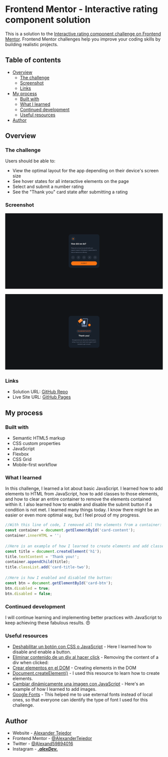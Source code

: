 # Frontend Mentor - Interactive rating component solution

This is a solution to the [Interactive rating component challenge on Frontend Mentor](https://www.frontendmentor.io/challenges/interactive-rating-component-koxpeBUmI). Frontend Mentor challenges help you improve your coding skills by building realistic projects. 

## Table of contents

- [Overview](#overview)
  - [The challenge](#the-challenge)
  - [Screenshot](#screenshot)
  - [Links](#links)
- [My process](#my-process)
  - [Built with](#built-with)
  - [What I learned](#what-i-learned)
  - [Continued development](#continued-development)
  - [Useful resources](#useful-resources)
- [Author](#author)

## Overview

### The challenge

Users should be able to:

- View the optimal layout for the app depending on their device's screen size
- See hover states for all interactive elements on the page
- Select and submit a number rating
- See the "Thank you" card state after submitting a rating

### Screenshot

![](./assets/images/screenshot.png)

![](./assets/images/screenshot2.png)

### Links

- Solution URL: [GitHub Repo](https://github.com/AlexanderTejedor/Interactive-rating-component)
- Live Site URL: [GitHub Pages](https://alexandertejedor.github.io/Interactive-rating-component/)

## My process

### Built with

- Semantic HTML5 markup
- CSS custom properties
- JavaScript
- Flexbox
- CSS Grid
- Mobile-first workflow

### What I learned

In this challenge, I learned a lot about basic JavaScript. I learned how to add elements to HTML from JavaScript, how to add classes to those elements, and how to clear an entire container to remove the elements contained within it. I also learned how to enable and disable the submit button if a condition is not met. I learned many things today. I know there might be an easier or even more optimal way, but I feel proud of my progress.

```js
//With this line of code, I removed all the elements from a container:
const container = document.getElementById('card-content');
container.innerHTML = '';

//Here is an example of how I learned to create elements and add classes to them:
const title = document.createElement('h1');
title.textContent = 'Thank you!';
container.appendChild(title);
title.classList.add('card-title-two');

//Here is how I enabled and disabled the button:
const btn = document.getElementById('card-btn');
btn.disabled = true;
btn.disabled = false;

```

### Continued development

I will continue learning and implementing better practices with JavaScript to keep achieving these fabulous results. 😍

### Useful resources

- [Deshabilitar un botón con CSS o JavaScript](https://www.esthersola.com/deshabilitar-un-boton-con-css-o-javascript/#:~:text=Para%20anular%20la%20funcionalidad%20de,y%20modificar%20el%20atributo%20disabled.) - Here I learned how to disable and enable a button.
- [Eliminar contenido de un div al hacer click](https://desarrolloweb.com/faq/eliminar-contenido-div-click) - Removing the content of a div when clicked:
- [Crear elementos en el DOM](https://lenguajejs.com/javascript/dom/crear-elementos-dom/) - Creating elements in the DOM
- [Document.createElement()](https://developer.mozilla.org/es/docs/Web/API/Document/createElement) - 
I used this resource to learn how to create elements.
- [Cambiar dinámicamente una imagen con JavaScript](https://lineadecodigo.com/javascript/cambiar-dinamicamente-una-imagen-con-javascript/) - Here's an example of how I learned to add images.
- [Google Fonts](https://fonts.google.com/) - This helped me to use external fonts instead of local ones, so that everyone can identify the type of font I used for this challenge.


## Author

- Website - [Alexander Tejedor](https://github.com/AlexanderTejedor)
- Frontend Mentor - [@AlexanderTejedor](https://www.frontendmentor.io/profile/AlexanderTejedor)
- Twitter - [@Alexand59894016](https://x.com/Alexand59894016)
- Instagram - [___.alexDev.___](https://www.instagram.com/___.alexdev.___/)